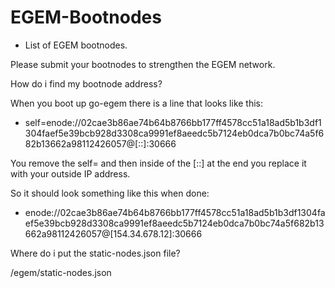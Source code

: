 # EGEM-Bootnodes
- List of EGEM bootnodes.

Please submit your bootnodes to strengthen the EGEM network.

How do i find my bootnode address?

When you boot up go-egem there is a line that looks like this:


- self=enode://02cae3b86ae74b64b8766bb177ff4578cc51a18ad5b1b3df1304faef5e39bcb928d3308ca9991ef8aeedc5b7124eb0dca7b0bc74a5f682b13662a98112426057@[::]:30666

You remove the self= and then inside of the [::] at the end you replace it with your outside IP address.

So it should look something like this when done:

- enode://02cae3b86ae74b64b8766bb177ff4578cc51a18ad5b1b3df1304faef5e39bcb928d3308ca9991ef8aeedc5b7124eb0dca7b0bc74a5f682b13662a98112426057@[154.34.678.12]:30666


Where do i put the static-nodes.json file?

<datadir>/egem/static-nodes.json

